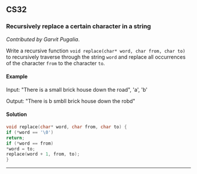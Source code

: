 
## CS32

### Recursively replace a certain character in a string

*Contributed by Garvit Pugalia*.

Write a recursive function `void replace(char* word, char from, char to)` to recursively traverse through the string `word` and replace all occurrences of the character `from` to the character `to`. 

#### Example

Input: "There is a small brick house down the road", 'a', 'b'

Output: "There is b smbll brick house down the robd"

#### Solution

```cpp
void replace(char* word, char from, char to) {
if (*word == '\0')
return;
if (*word == from)
*word = to;
replace(word + 1, from, to);
}
```

---

